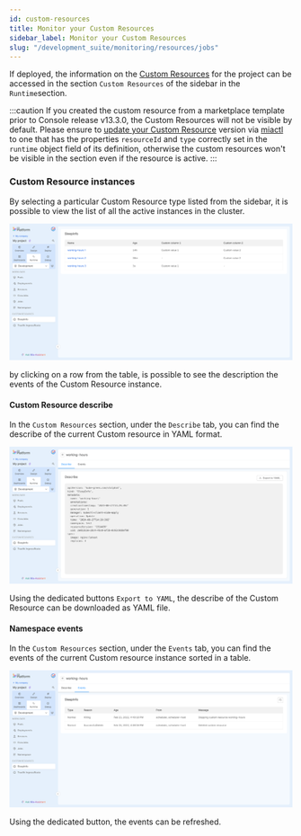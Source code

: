 ```yaml
---
id: custom-resources
title: Monitor your Custom Resources
sidebar_label: Monitor your Custom Resources
slug: "/development_suite/monitoring/resources/jobs"
---
```



If deployed, the information on the [Custom Resources](/console/design-your-projects/custom-resources/custom-resources.md) for the project can be accessed in the section `Custom Resources` of the sidebar in the `Runtime`section.

:::caution
If you created the custom resource from a marketplace template prior to Console release v13.3.0, the Custom Resources will not be visible by default. 
Please ensure to [update your Custom Resource](/marketplace/add_to_marketplace/add_item_by_type/add_custom_resource.md#update-a-custom-resource-to-the-console-v1330) version via [miactl](/cli/miactl/10_overview.md) to one that has the properties `resourceId` and `type` correctly set in the `runtime` object field of its definition, otherwise the custom resources won't be visible in the section even if the resource is active.
:::


### Custom Resource instances

By selecting a particular Custom Resource type listed from the sidebar, it is possible to view the list of all the active instances in the cluster.

![list](../img/custom_resources.png)

by clicking on a row from the table, is possible to see the description the events of the Custom Resource instance.

#### Custom Resource describe

In the `Custom Resources` section, under the `Describe` tab, you can find the describe of the current Custom resource in YAML format.

![describe](../img/describe_custom_resources.png)

Using the dedicated buttons `Export to YAML`, the describe of the Custom Resource can be downloaded as YAML file. 

#### Namespace events

In the `Custom Resources` section, under the `Events` tab, you can find the events of the current Custom resource instance sorted in a table.

![events](../img/events_custom_resources.png)

Using the dedicated button, the events can be refreshed.
